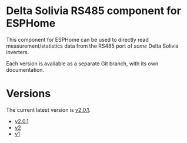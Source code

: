# Delta Solivia RS485 component for ESPHome

This component for ESPHome can be used to directly read measurement/statistics data from the RS485 port of _some_ Delta Solivia inverters.

Each version is available as a separate Git branch, with its own documentation.

# Versions

The current latest version is [v2.0.1](https://github.com/robertklep/my-esphome-components/tree/v2.0.1/components/delta_solivia).

* [v2.0.1](https://github.com/robertklep/my-esphome-components/tree/v2.0.1/components/delta_solivia)
* [v2](https://github.com/robertklep/my-esphome-components/tree/v2/components/delta_solivia)
* [v1](https://github.com/robertklep/my-esphome-components/tree/v1/components/delta_solivia)
